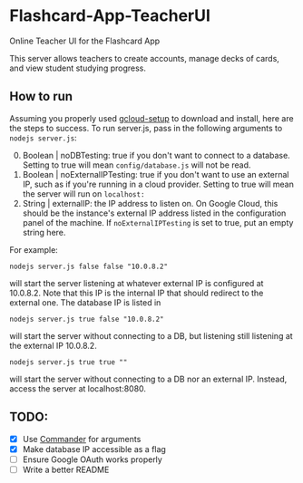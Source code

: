 # Flashcard-App-TeacherUI
Online Teacher UI for the Flashcard App

This server allows teachers to create accounts, manage decks of cards, and view student studying progress. 

## How to run

Assuming you properly used [gcloud-setup](https://github.com/Flashcard-App/gcloud-setup) to download and install, here are the steps to success. To run server.js, pass in the following arguments to `nodejs server.js`:

0. Boolean | noDBTesting: true if you don't want to connect to a database. Setting to true will mean `config/database.js` will not be read.
1. Boolean | noExternalIPTesting: true if you don't want to use an external IP, such as if you're running in a cloud provider. Setting to true will mean the server will run on `localhost:`
2. String  | externalIP: the IP address to listen on. On Google Cloud, this should be the instance's external IP address listed in the configuration panel of the machine. If `noExternalIPTesting` is set to true, put an empty string here.
 
For example:
```
nodejs server.js false false "10.0.8.2"
```
will start the server listening at whatever external IP is configured at 10.0.8.2. Note that this IP is the internal IP that should redirect to the external one. The database IP is listed in 

```
nodejs server.js true false "10.0.8.2"
```
will start the server without connecting to a DB, but listening still listening at the external IP 10.0.8.2.

```
nodejs server.js true true ""
```
will start the server without connecting to a DB nor an external IP. Instead, access the server at localhost:8080.


## TODO:

- [x] Use [Commander](https://github.com/tj/commander.js) for arguments
- [x] Make database IP accessible as a flag
- [ ] Ensure Google OAuth works properly
- [ ] Write a better README
